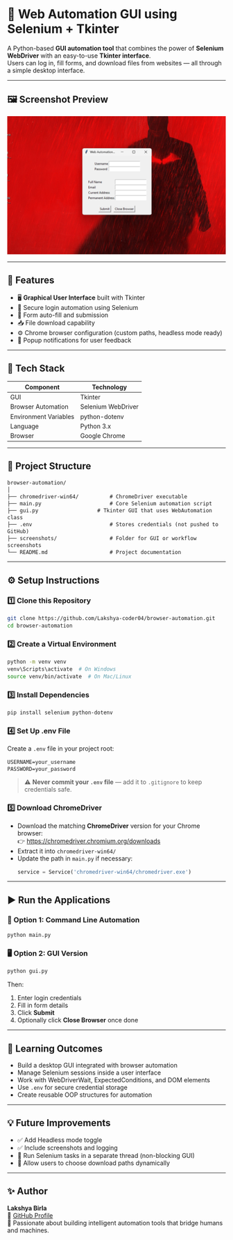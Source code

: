 # 🧠 Web Automation GUI using Selenium + Tkinter

A Python-based **GUI automation tool** that combines the power of **Selenium WebDriver** with an easy-to-use **Tkinter interface**.  
Users can log in, fill forms, and download files from websites — all through a simple desktop interface.

---

## 🖼️ Screenshot Preview



![GUI Screenshot](screenshot/screenshot.png)

---

## 🚀 Features

- 🖥️ **Graphical User Interface** built with Tkinter  
- 🔐 Secure login automation using Selenium  
- 🧭 Form auto-fill and submission  
- 📥 File download capability  
- ⚙️ Chrome browser configuration (custom paths, headless mode ready)  
- 💬 Popup notifications for user feedback  

---

## 🧩 Tech Stack

| Component | Technology |
|------------|-------------|
| GUI | Tkinter |
| Browser Automation | Selenium WebDriver |
| Environment Variables | python-dotenv |
| Language | Python 3.x |
| Browser | Google Chrome |

---

## 📂 Project Structure

```
browser-automation/
│
├── chromedriver-win64/          # ChromeDriver executable
├── main.py                      # Core Selenium automation script
├── gui.py                   # Tkinter GUI that uses WebAutomation class
├── .env                         # Stores credentials (not pushed to GitHub)
├── screenshots/                 # Folder for GUI or workflow screenshots
└── README.md                    # Project documentation
```

---

## ⚙️ Setup Instructions

### 1️⃣ Clone this Repository
```bash
git clone https://github.com/Lakshya-coder04/browser-automation.git
cd browser-automation
```

### 2️⃣ Create a Virtual Environment
```bash
python -m venv venv
venv\Scripts\activate  # On Windows
source venv/bin/activate  # On Mac/Linux
```

### 3️⃣ Install Dependencies
```bash
pip install selenium python-dotenv
```

### 4️⃣ Set Up .env File
Create a `.env` file in your project root:
```
USERNAME=your_username
PASSWORD=your_password
```

> ⚠️ **Never commit your `.env` file** — add it to `.gitignore` to keep credentials safe.

### 5️⃣ Download ChromeDriver
- Download the matching **ChromeDriver** version for your Chrome browser:  
  👉 https://chromedriver.chromium.org/downloads  
- Extract it into `chromedriver-win64/`  
- Update the path in `main.py` if necessary:
  ```python
  service = Service('chromedriver-win64/chromedriver.exe')
  ```

---

## ▶️ Run the Applications

### 🧠 Option 1: Command Line Automation
```bash
python main.py
```

### 🖥️ Option 2: GUI Version
```bash
python gui.py
```

Then:
1. Enter login credentials  
2. Fill in form details  
3. Click **Submit**  
4. Optionally click **Close Browser** once done  

---

## 🧠 Learning Outcomes

- Build a desktop GUI integrated with browser automation    
- Manage Selenium sessions inside a user interface  
- Work with WebDriverWait, ExpectedConditions, and DOM elements  
- Use `.env` for secure credential storage  
- Create reusable OOP structures for automation  

---

## 💡 Future Improvements

- ✅ Add Headless mode toggle  
- ✅ Include screenshots and logging  
- 🧵 Run Selenium tasks in a separate thread (non-blocking GUI)  
- 📁 Allow users to choose download paths dynamically  

---

## ✨ Author

**Lakshya Birla**  
🔗 [GitHub Profile](https://github.com/Lakshya-coder04)  
💼 Passionate about building intelligent automation tools that bridge humans and machines.
